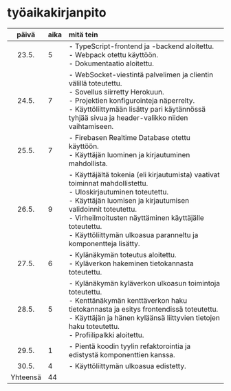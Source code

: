 # työaikakirjanpito

| päivä  | aika | mitä tein  |
| :----: |:-----| :-----|
| 23.5.  | 5    | - TypeScript-frontend ja -backend aloitettu.<br> - Webpack otettu käyttöön.<br> - Dokumentaatio aloitettu. |
| 24.5.  | 7    | - WebSocket-viestintä palvelimen ja clientin välillä toteutettu.<br> - Sovellus siirretty Herokuun.<br> - Projektien konfigurointeja näperrelty.<br> - Käyttöliittymään lisätty pari käytännössä tyhjää sivua ja header-valikko niiden vaihtamiseen. |
| 25.5.  | 7    | - Firebasen Realtime Database otettu käyttöön.<br> - Käyttäjän luominen ja kirjautuminen mahdollista.<br> |
| 26.5.  | 9    | - Käyttäjältä tokenia (eli kirjautumista) vaativat toiminnat mahdollistettu.<br> - Uloskirjautuminen toteutettu.<br> - Käyttäjän luomisen ja kirjautumisen validoinnit toteutettu.<br> - Virheilmoitusten näyttäminen käyttäjälle toteutettu.<br> - Käyttöliittymän ulkoasua paranneltu ja komponentteja lisätty. |
| 27.5.  | 6    | - Kylänäkymän toteutus aloitettu.<br> - Kyläverkon hakeminen tietokannasta toteutettu. |
| 28.5.  | 5    | - Kylänäkymän kyläverkon ulkoasun toimintoja toteutettu.<br> - Kenttänäkymän kenttäverkon haku tietokannasta ja esitys frontendissä toteutettu.<br> - Käyttäjän ja hänen kyläänsä liittyvien tietojen haku toteutettu.<br> - Profiilipalkki aloitettu. |
| 29.5.  | 1    | - Pientä koodin tyylin refaktorointia ja edistystä komponenttien kanssa. |
| 30.5.  | 4    | - Käyttöliittymän ulkoasua edistetty. |
| Yhteensä | 44    |